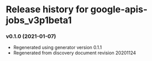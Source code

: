 # Release history for google-apis-jobs_v3p1beta1

### v0.1.0 (2021-01-07)

* Regenerated using generator version 0.1.1
* Regenerated from discovery document revision 20201124

